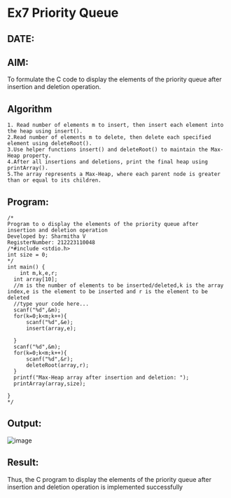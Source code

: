 # Ex7 Priority Queue
## DATE:
## AIM:
To formulate the C code to display the elements of the priority queue after insertion and deletion operation.

## Algorithm
```
1. Read number of elements m to insert, then insert each element into the heap using insert().
2.Read number of elements m to delete, then delete each specified element using deleteRoot().
3.Use helper functions insert() and deleteRoot() to maintain the Max-Heap property.
4.After all insertions and deletions, print the final heap using printArray().
5.The array represents a Max-Heap, where each parent node is greater than or equal to its children.   
```
## Program:
```
/*
Program to o display the elements of the priority queue after insertion and deletion operation
Developed by: Sharmitha V
RegisterNumber: 212223110048
/*#include <stdio.h>
int size = 0;
*/
int main() {
    int m,k,e,r;
  int array[10];
  //m is the number of elements to be inserted/deleted,k is the array index,e is the element to be inserted and r is the element to be deleted
  //type your code here...
  scanf("%d",&m);
  for(k=0;k<m;k++){
      scanf("%d",&e);
      insert(array,e);
      
  }
  scanf("%d",&m);
  for(k=0;k<m;k++){
      scanf("%d",&r);
      deleteRoot(array,r);
  }
  printf("Max-Heap array after insertion and deletion: ");
  printArray(array,size);
  
}
*/
```

## Output:

![image](https://github.com/user-attachments/assets/41b376c3-bb4c-475e-ad18-48220880e0ba)


## Result:
Thus, the C program to display the elements of the priority queue after insertion and deletion operation is implemented successfully

